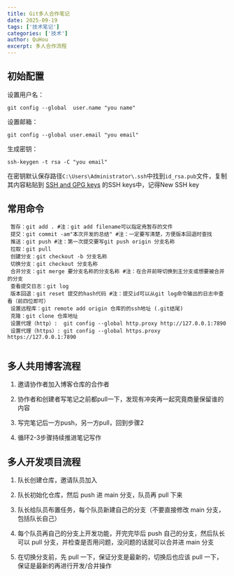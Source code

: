 ```yaml
---
title: Git多人合作笔记
date: 2025-09-19
tags: ['技术笔记']
categories: ['技术']
author: QuHou
excerpt: 多人合作流程
---
```


## 初始配置

 设置用户名：

 ``` shell
 git config --global  user.name "you name"
 ```

 设置邮箱：

 ``` shell
 git config --global user.email "you email"
 ```

 生成密钥：

 ``` shell
 ssh-keygen -t rsa -C "you email"
 ```

 在密钥默认保存路径`C:\Users\Administrator\.ssh`中找到`id_rsa.pub`文件，复制其内容粘贴到 [SSH and GPG keys](https://github.com/settings/keys) 的SSH keys中，记得New SSH key

## 常用命令

```shell
 暂存：git add . #注：git add filename可以指定尭暂存的文件
 提交：git commit -am"本次开发的总结" #注：一定要写清楚，方便版本回退时查找
 推送：git push #注：第一次提交要写git push origin 分支名称
 拉取：git pull
 创建分支：git checkout -b 分支名称
 切换分支：git checkout 分支名称
 合并分支：git merge 要分支名称的分支名称 #注：在合并前呀切换到主分支或想要被合并的分支
 查看提交日志：git log
 版本回退：git reset 提交的hash代码 #注：提交id可以从git log命令输出的日志中查看（前四位即可）
 设置远程库：git remote add origin 仓库的的ssh地址 (.git结尾)
 克隆：git clone 仓库地址
 设置代理（http）:  git config --global http.proxy http://127.0.0.1:7890
 设置代理（https）: git config --global https.proxy https://127.0.0.1:7890
 
```

## 多人共用博客流程

1. 邀请协作者加入博客仓库的合作者

2. 协作者和创建者写笔记之前都pull一下，发现有冲突再一起究竟商量保留谁的内容

3. 写完笔记后一方push，另一方pull，回到步骤2

4. 循环2-3步骤持续推进笔记写作

## 多人开发项目流程

1. 队长创建仓库，邀请队员加入

2. 队长初始化仓库，然后 push 进 main 分支，队员再 pull 下来

3. 队长给队员布置任务，每个队员新建自己的分支（不要直接修改 main 分支，包括队长自己）

4. 每个队员再自己的分支上开发功能，开完完毕后 push 自己的分支，然后队长可以 pull 分支，并检查是否用问题，没问题的话就可以合并进 main 分支

5. 在切换分支前，先 pull 一下，保证分支是最新的，切换后也应该 pull 一下，保证是最新的再进行开发/合并操作
